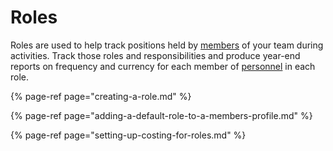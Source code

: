 # Roles

Roles are used to help track positions held by [members](../untitled/) of your team during activities. Track those roles and responsibilities and produce year-end reports on frequency and currency for each member of [personnel](../../incident-management/personnel.md) in each role.

{% page-ref page="creating-a-role.md" %}

{% page-ref page="adding-a-default-role-to-a-members-profile.md" %}

{% page-ref page="setting-up-costing-for-roles.md" %}



